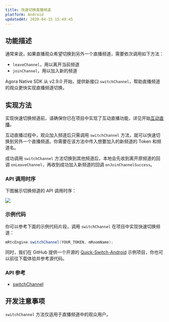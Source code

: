 ```yaml
---
title: 快速切换直播频道
platform: Android
updatedAt: 2020-04-15 15:49:45
---
```

## 功能描述

通常来说，如果直播观众希望切换到另外一个直播频道，需要依次调用如下方法：

- `leaveChannel`，用以离开当前频道
- `joinChannel`，用以加入新的频道

Agora Native SDK 从 v2.9.0 开始，提供新接口 `switchChannel`，帮助直播频道的观众更快实现直播频道切换。

## 实现方法

实现快速切换频道前，请确保你已在项目中实现了互动直播功能，详见开始[互动直播](start_live_android)。

互动直播过程中，观众加入频道后只需调用 `switchChannel` 方法，就可以快速切换到另外一个直播频道。你需要在该方法中传入想要加入的新频道的 Token 和频道名。

成功调用 `switchChannel` 方法切换到其他频道后，本地会先收到离开原频道的回调 `onLeaveChannel`，再收到成功加入新频道的回调 `onJoinChannelSuccess`。

### API 调用时序

下图展示切换频道的 API 调用时序：

![](https://web-cdn.agora.io/docs-files/1569229417437)

### 示例代码

你可以参考下面的示例代码片段，调用 `switchChannel` 在项目中实现快速切换频道：

```java
mRtcEngine.switchChannel(YOUR_TOKEN, mRoomName);
```

同时，我们在 GitHub 提供一个开源的 [Quick-Switch-Android](https://github.com/AgoraIO/Advanced-Video/tree/dev/backup/Quick-Switch-Channel/Quick-Switch-Android) 示例项目，你也可以前往下载体验并参考源代码。

### API 参考

- [switchChannel](./API%20Reference/java/classio_1_1agora_1_1rtc_1_1_rtc_engine.html#a72f13225defc1b14dfb29820a0495da2)

## 开发注意事项

`switchChannel` 方法仅适用于直播频道中的观众用户。